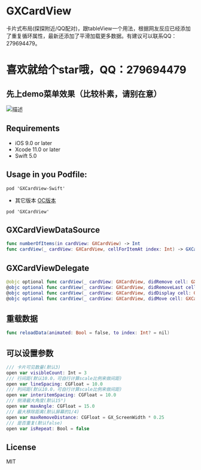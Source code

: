 # GXCardView
卡片式布局(探探附近/QQ配对)，跟tableView一个用法，根据网友反应已经添加了重复循环属性，最新还添加了平滑加载更多数据。有建议可以联系QQ：279694479。

# 喜欢就给个star哦，QQ：279694479

先上demo菜单效果（比较朴素，请别在意）
--

![](/GXCardView_swift.gif '描述')


Requirements
--
- iOS 9.0 or later
- Xcode 11.0 or later
- Swift 5.0

Usage in you Podfile:
--

```
pod 'GXCardView-Swift'
```
* 其它版本 [OC版本](https://github.com/gsyhei/GXCardView)
```
pod 'GXCardView'
```
GXCardViewDataSource
--

```swift
func numberOfItems(in cardView: GXCardView) -> Int
func cardView(_ cardView: GXCardView, cellForItemAt index: Int) -> GXCardViewCell
```

GXCardViewDelegate
--

```swift
@objc optional func cardView(_ cardView: GXCardView, didRemove cell: GXCardViewCell, forItemAt index: Int, direction: GXCardViewCell.SwipeDirection)
@objc optional func cardView(_ cardView: GXCardView, didRemoveLast cell: GXCardViewCell, forItemAt index: Int, direction: GXCardViewCell.SwipeDirection)
@objc optional func cardView(_ cardView: GXCardView, didDisplay cell: GXCardViewCell, forItemAt index: Int)
@objc optional func cardView(_ cardView: GXCardView, didMove cell: GXCardViewCell, forItemAt index: Int, move point: CGPoint, direction: GXCardViewCell.SwipeDirection)
```

重载数据 
--

```swift
func reloadData(animated: Bool = false, to index: Int? = nil)
```

可以设置参数
--

```swift
/// 卡片可见数量(默认3)
open var visibleCount: Int = 3
/// 行间距(默认10.0，可自行计算scale比例来做间距)
open var lineSpacing: CGFloat = 10.0
/// 列间距(默认10.0，可自行计算scale比例来做间距)
open var interitemSpacing: CGFloat = 10.0
/// 侧滑最大角度(默认15°)
open var maxAngle: CGFloat = 15.0
/// 最大移除距离(默认屏幕的1/4)
open var maxRemoveDistance: CGFloat = GX_ScreenWidth * 0.25
/// 是否重复(默认false)
open var isRepeat: Bool = false
```

License
--
MIT


